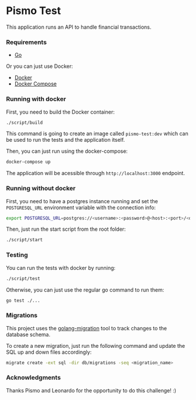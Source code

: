 # Pismo Test
This application runs an API to handle financial transactions.

### Requirements
- [Go](https://go.dev/)

Or you can just use Docker:
- [Docker](https://docs.docker.com/get-docker/)
- [Docker Compose](https://docs.docker.com/compose/compose-file/)

### Running with docker
First, you need to build the Docker container:
```bash
./script/build
```

This command is going to create an image called `pismo-test:dev` which can be used to run the tests and the application itself.

Then, you can just run using the docker-compose:
```bash
docker-compose up
```

The application will be acessible through `http://localhost:3000` endpoint.

### Running without docker
First, you need to have a postgres instance running and set the `POSTGRESQL_URL` environment variable with the connection info:
```bash
export POSTGRESQL_URL=postgres://<username>:<password>@<host>:<port>/<databaseName>
```

Then, just run the start script from the root folder:
```bash
./script/start
```

### Testing
You can run the tests with docker by running:
```bash
./script/test
```

Otherwise, you can just use the regular go command to run them:
```bash
go test ./...
```

### Migrations
This project uses the [golang-migration](https://github.com/golang-migrate/migrate) tool to track changes to the database schema.

To create a new migration, just run the following command and update the SQL up and down files accordingly:
```bash
migrate create -ext sql -dir db/migrations -seq <migration_name>
```

### Acknowledgments
Thanks Pismo and Leonardo for the opportunity to do this challenge! :)
